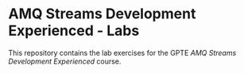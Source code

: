 # AMQ Streams Development Experienced - Labs

This repository contains the lab exercises for the GPTE _AMQ Streams Development Experienced_ course.  